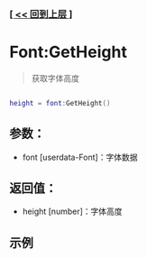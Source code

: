 ### [[ << 回到上层 ]](README.md)

# Font:GetHeight

> 获取字体高度

```lua

height = font:GetHeight()

```

## 参数：

+ font [userdata-Font]：字体数据

## 返回值：

+ height [number]：字体高度

## 示例

```lua

```